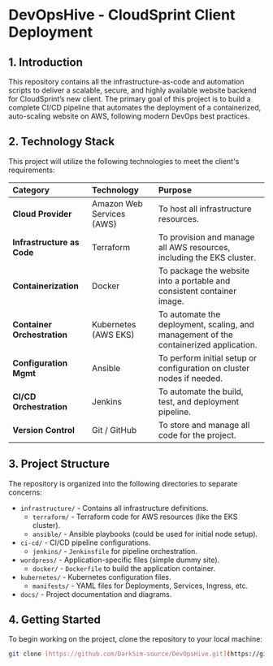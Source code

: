 # DevOpsHive - CloudSprint Client Deployment
## 1. Introduction
This repository contains all the infrastructure-as-code and automation scripts to deliver a scalable, secure, and highly available website backend for CloudSprint’s new client.
The primary goal of this project is to build a complete CI/CD pipeline that automates the deployment of a containerized, auto-scaling website on AWS, following modern DevOps best practices.

## 2. Technology Stack
This project will utilize the following technologies to meet the client's requirements:

| Category | Technology | Purpose |
| :--- | :--- | :--- |
| **Cloud Provider** | Amazon Web Services (AWS) | To host all infrastructure resources. |
| **Infrastructure as Code** | Terraform | To provision and manage all AWS resources, including the EKS cluster. |
| **Containerization** | Docker | To package the website into a portable and consistent container image. |
| **Container Orchestration**| Kubernetes (AWS EKS) | To automate the deployment, scaling, and management of the containerized application. |
| **Configuration Mgmt** | Ansible | To perform initial setup or configuration on cluster nodes if needed. |
| **CI/CD Orchestration** | Jenkins | To automate the build, test, and deployment pipeline. |
| **Version Control** | Git / GitHub | To store and manage all code for the project. |

## 3. Project Structure
The repository is organized into the following directories to separate concerns:

* `infrastructure/` - Contains all infrastructure definitions.
    * `terraform/` - Terraform code for AWS resources (like the EKS cluster).
    * `ansible/` - Ansible playbooks (could be used for initial node setup).
* `ci-cd/` - CI/CD pipeline configurations.
    * `jenkins/` - `Jenkinsfile` for pipeline orchestration.
* `wordpress/` - Application-specific files (simple dummy site).
    * `docker/` - `Dockerfile` to build the application container.
* `kubernetes/` - Kubernetes configuration files.
    * `manifests/` - YAML files for Deployments, Services, Ingress, etc.
* `docs/` - Project documentation and diagrams.

## 4. Getting Started
To begin working on the project, clone the repository to your local machine:
```bash
git clone [https://github.com/DarkSim-source/DevOpsHive.git](https://github.com/DarkSim-source/DevOpsHive.git)
